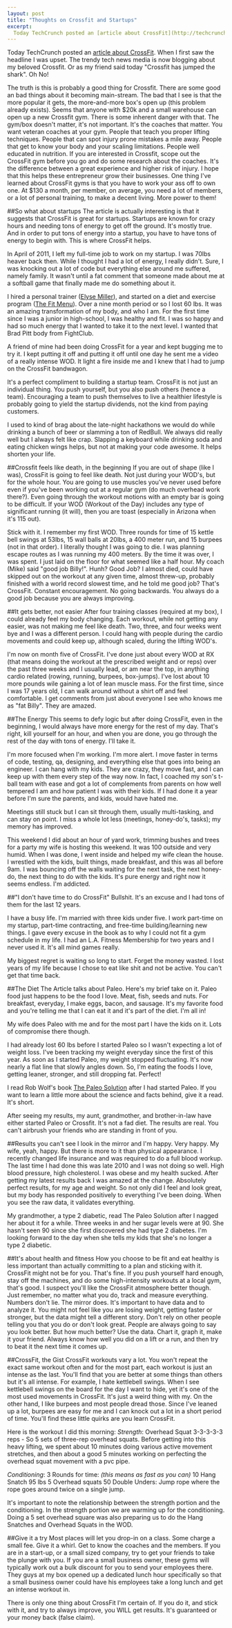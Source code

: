 ```yaml
---
layout: post
title: "Thoughts on Crossfit and Startups"
excerpt:
  Today TechCrunch posted an [article about CrossFit](http://techcrunch.com/2012/07/30/the-best-gym-for-startups-crossfit/). When I first saw the headline I was upset. The trendy tech news media is now blogging about my beloved Crossfit. Or as my friend said today "Crossfit has jumped the shark". Oh No!
---
```

Today TechCrunch posted an [article about CrossFit](http://techcrunch.com/2012/07/30/the-best-gym-for-startups-crossfit/). When I first saw the headline I was upset. The trendy tech news media is now blogging about my beloved Crossfit. Or as my friend said today "Crossfit has jumped the shark". Oh No!

The truth is this is probably a good thing for Crossfit. There are some good an bad things about it becoming main-stream. The bad that I see is that the more popular it gets, the more-and-more box's open up (this problem already exists). Seems that anyone with $20k and a small warehouse can open up a new Crossfit gym. There is some inherent danger with that. The gym/box doesn't matter, it's not important. It's the coaches that matter. You want veteran coaches at your gym. People that teach you proper lifting techniques. People that can spot injury prone mistakes a mile away. People that get to know your body and your scaling limitations. People well educated in nutrition. If you are interested in Crossfit, scope out the CrossFit gym before you go and do some research about the coaches. It's the difference between a great experience and higher risk of injury. I hope that this helps these entrepreneur grow their businesses. One thing I've learned about CrossFit gyms is that you have to work your ass off to own one. At $130 a month, per member, on average, you need a lot of members, or a lot of personal training, to make a decent living. More power to them!

##So what about startups
The article is actually interesting is that it suggests that CrossFit is great for startups. Startups are known for crazy hours and needing tons of energy to get off the ground. It's mostly true. And in order to put tons of energy into a startup, you have to have tons of energy to begin with. This is where CrossFit helps.

In April of 2011, I left my full-time job to work on my startup. I was 70lbs heaver back then. While I thought I had a lot of energy, I really didn't. Sure, I was knocking out a lot of code but everything else around me suffered, namely family. It wasn't until a fat comment that someone made about me at a softball game that finally made me do something about it.

I hired a personal trainer ([Elyse Miller](http://girlsjustwannahavebuns.blogspot.com)), and started on a diet and exercise program ([The Fit Menu](http://www.thefitmenu.com)). Over a nine month period or so I lost 60 lbs. It was an amazing transformation of my body, and who I am. For the first time since I was a junior in high-school, I was healthy and fit. I was so happy and had so much energy that I wanted to take it to the next level. I wanted that Brad Pitt body from FightClub.

A friend of mine had been doing CrossFit for a year and kept bugging me to try it. I kept putting it off and putting it off until one day he sent me a video of a really intense WOD. It light a fire inside me and I knew that I had to jump on the CrossFit bandwagon.

It's a perfect compliment to building a startup team. CrossFit is not just an individual thing. You push yourself, but you also push others (hence a team). Encouraging a team to push themselves to live a healthier lifestyle is probably going to yield the startup dividends, not the kind from paying customers.

I used to kind of brag about the late-night hackathons we would do while drinking a bunch of beer or slamming a ton of RedBull. We always did really well but I always felt like crap. Slapping a keyboard while drinking soda and eating chicken wings helps, but not at making your code awesome. It helps shorten your life. 

##Crossfit feels like death, in the beginning
If you are out of shape (like I was), CrossFit is going to feel like death. Not just during your WOD's, but for the whole hour. You are going to use muscles you've never used before even if you've been working out at a regular gym (do much overhead work there?). Even going through the workout motions with an empty bar is going to be difficult. If your WOD (Workout of the Day) includes any type of significant running (it will), then you are toast (especially in Arizona when it's 115 out).

Stick with it. I remember my first WOD. Three rounds for time of 15 kettle bell swings at 53lbs, 15 wall balls at 20lbs, a 400 meter run, and 15 burpees (not in that order). I literally thought I was going to die. I was planning escape routes as I was running my 400 meters. By the time it was over, I was spent. I just laid on the floor for what seemed like a half hour. My coach (Mike) said "good job Billy!". Hunh? Good Job? I almost died, could have skipped out on the workout at any given time, almost threw-up, probably finished with a world record slowest time, and he told me good job? That's CrossFit. Constant encouragement. No going backwards. You always do a good job because you are always improving.

##It gets better, not easier
After four training classes (required at my box), I could already feel my body changing. Each workout, while not getting any easier, was not making me feel like death. Two, three, and four weeks went bye and I was a different person. I could hang with people during the cardio movements and could keep up, although scaled, during the lifting WOD's.

I'm now on month five of CrossFit. I've done just about every WOD at RX (that means doing the workout at the prescribed weight and or reps) over the past three weeks and I usually lead, or am near the top, in anything cardio related (rowing, running, burpees, box-jumps). I've lost about 10 more pounds wile gaining a lot of lean muscle mass. For the first time, since I was 17 years old, I can walk around without a shirt off and feel comfortable. I get comments from just about everyone I see who knows me as "fat Billy". They are amazed.

##The Energy
This seems to defy logic but after doing CrossFit, even in the beginning, I would always have more energy for the rest of my day. That's right, kill yourself for an hour, and when you are done, you go through the rest of the day with tons of energy. I'll take it.

I'm more focused when I'm working. I'm more alert. I move faster in terms of code, testing, qa, designing, and everything else that goes into being an engineer. I can hang with my kids. They are crazy, they move fast, and I can keep up with them every step of the way now. In fact, I coached my son's t-ball team with ease and got a lot of complements from parents on how well tempered I am and how patient I was with their kids. If I had done it a year before I'm sure the parents, and kids, would have hated me.

Meetings still stuck but I can sit through them, usually multi-tasking, and can stay on point. I miss a whole lot less (meetings, honey-do's, tasks); my memory has improved.

This weekend I did about an hour of yard work, trimming bushes and trees for a party my wife is hosting this weekend. It was 100 outside and very humid. When I was done, I went inside and helped my wife clean the house. I wrestled with the kids, built things, made breakfast, and this was all before 9am. I was bouncing off the walls waiting for the next task, the next honey-do, the next thing to do with the kids. It's pure energy and right now it seems endless. I'm addicted.

##"I don't have time to do CrossFit"
Bullshit. It's an excuse and I had tons of them for the last 12 years. 

I have a busy life. I'm married with three kids under five. I work part-time on my startup, part-time contracting, and free-time building/learning new things. I gave every excuse in the book as to why I could not fit a gym schedule in my life. I had an L.A. Fitness Membership for two years and I never used it. It's all mind games really.

My biggest regret is waiting so long to start. Forget the money wasted. I lost years of my life because I chose to eat like shit and not be active. You can't get that time back.

##The Diet
The Article talks about Paleo. Here's my brief take on it. Paleo food just happens to be the food I love. Meat, fish, seeds and nuts. For breakfast, everyday, I make eggs, bacon, and sausage. It's my favorite food and you're telling me that I can eat it and it's part of the diet. I'm all in!

My wife does Paleo with me and for the most part I have the kids on it. Lots of compromise there though.

I had already lost 60 lbs before I started Paleo so I wasn't expecting a lot of weight loss. I've been tracking my weight everyday since the first of this year. As soon as I started Paleo, my weight stopped fluctuating. It's now nearly a flat line that slowly angles down. So, I'm eating the foods I love, getting leaner, stronger, and still dropping fat. Perfect!

I read Rob Wolf's book [The Paleo Solution](http://robbwolf.com/shop/products/the-paleo-solution-the-original-human-diet/) after I had started Paleo. If you want to learn a little more about the science and facts behind, give it a read. It's short.

After seeing my results, my aunt, grandmother, and brother-in-law have either started Paleo or Crossfit. It's not a fad diet. The results are real. You can't airbrush your friends who are standing in front of you.

##Results you can't see
I look in the mirror and I'm happy. Very happy. My wife, yeah, happy. But there is more to it than physical appearance. I recently changed life insurance and was required to do a full blood workup. The last time I had done this was late 2010 and I was not doing so well. High blood pressure, high cholesterol. I was obese and my health sucked. After getting my latest results back I was amazed at the change. Absolutely perfect results, for my age and weight. So not only did I feel and look great, but my body has responded positively to everything I've been doing. When you see the raw data, it validates everything.

My grandmother, a type 2 diabetic, read The Paleo Solution after I nagged her about it for a while. Three weeks in and her sugar levels were at 90. She hasn't seen 90 since she first discovered she had type 2 diabetes. I'm looking forward to the day when she tells my kids that she's no longer a type 2 diabetic.

##It's about health and fitness
How you choose to be fit and eat healthy is less important than actually committing to a plan and sticking with it. CrossFit might not be for you. That's fine. If you push yourself hard enough, stay off the machines, and do some high-intensity workouts at a local gym, that's good. I suspect you'll like the CrossFit atmosphere better though. Just remember, no matter what you do, track and measure everything. Numbers don't lie. The mirror does. It's important to have data and to analyze it. You might not feel like you are losing weight, getting faster or stronger, but the data might tell a different story. Don't rely on other people telling you that you do or don't look great. People are always going to say you look better. But how much better? Use the data. Chart it, graph it, make it your friend. Always know how well you did on a lift or a run, and then try to beat it the next time it comes up. 

##CrossFit, the Gist
CrossFit workouts vary a lot. You won't repeat the exact same workout often and for the most part, each workout is just an intense as the last. You'll find that you are better at some things than others but it's all intense. For example, I hate kettlebell swings. When I see kettlebell swings on the board for the day I want to hide, yet it's one of the most used movements in CrossFit. It's just a weird thing with my. On the other hand, I like burpees and most people dread those. Since I've leaned up a lot, burpees are easy for me and I can knock out a lot in a short period of time. You'll find these little quirks are you learn CrossFit.

Here is the workout I did this morning:
*Strength*:
Overhead Squat 3-3-3-3-3 reps - So 5 sets of three-rep overhead squats. Before getting into this heavy lifting, we spent about 10 minutes doing various active movement stretches, and then about a good 5 minutes working on perfecting the overhead squat movement with a pvc pipe.

*Conditioning*:
3 Rounds for time: *(this means as fast as you can)*
10 Hang Snatch 95 lbs
5 Overhead squats
50 Double Unders: Jump rope where the rope goes around twice on a single jump.

It's important to note the relationship between the strength portion and the conditioning. In the strength portion we are warming up for the conditioning. Doing a 5 set overhead square was also preparing us to do the Hang Snatches and Overhead Squats in the WOD.

##Give it a try
Most places will let you drop-in on a class. Some charge a small fee. Give it a whirl. Get to know the coaches and the members. If you are in a start-up, or a small sized company, try to get your friends to take the plunge with you. If you are a small business owner, these gyms will typically work out a bulk discount for you to send your employees there. They guys at my box opened up a dedicated lunch hour specifically so that a small business owner could have his employees take a long lunch and get an intense workout in.

There is only one thing about CrossFit I'm certain of. If you do it, and stick with it, and try to always improve, you WILL get results. It's guaranteed or your money back (false claim).
